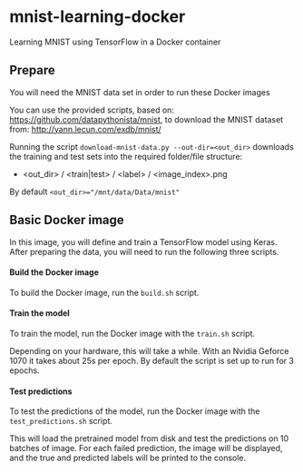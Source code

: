 # mnist-learning-docker

Learning MNIST using TensorFlow in a Docker container


## Prepare
You will need the MNIST data set in order to run these Docker images

You can use the provided scripts, based on: https://github.com/datapythonista/mnist,
to download the MNIST dataset from: http://yann.lecun.com/exdb/mnist/


Running the script `download-mnist-data.py --out-dir=<out_dir>` downloads the training and test sets into
the required folder/file structure:

 - \<out_dir> / \<train|test> / \<label> / \<image_index>.png

By default `<out_dir>="/mnt/data/Data/mnist"` 

## Basic Docker image

In this image, you will define and train a TensorFlow model using Keras.
After preparing the data, you will need to run the following three scripts.

#### Build the Docker image

To build the Docker image, run the `build.sh` script.

#### Train the model

To train the model, run the Docker image with the `train.sh` script.

Depending on your hardware, this will take a while.
With an Nvidia Geforce 1070 it takes about 25s per epoch.
By default the script is set up to run for 3 epochs.

#### Test predictions

To test the predictions of the model, run the Docker image with the
`test_predictions.sh` script.

This will load the pretrained model from disk and test the predictions on
10 batches of image. For each failed prediction, the image will be displayed,
and the true and predicted labels will be printed to the console.
